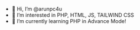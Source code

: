 - 👋 Hi, I’m @arunpc4u
- 👀 I’m interested in PHP, HTML, JS, TAILWIND CSS
- 🌱 I’m currently learning PHP in Advance Mode!

 
